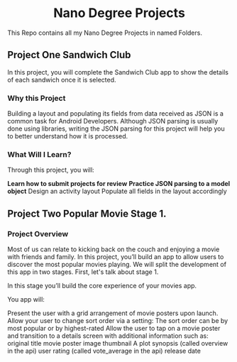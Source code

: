<h1 align="center">Nano Degree Projects </h1>

This Repo contains all my Nano Degree Projects in named Folders.

## Project One Sandwich Club

In this project, you will complete the Sandwich Club app to show the details of each sandwich once it is selected.

### Why this Project
Building a layout and populating its fields from data received as JSON is a common task for Android Developers. Although JSON parsing is usually done using libraries, writing the JSON parsing for this project will help you to better understand how it is processed.

### What Will I Learn?
Through this project, you will:

**Learn how to submit projects for review**
**Practice JSON parsing to a model object**
Design an activity layout
Populate all fields in the layout accordingly

## Project Two Popular Movie Stage 1.

### Project Overview
Most of us can relate to kicking back on the couch and enjoying a movie with friends and family. In this project, you’ll build an app to allow users to discover the most popular movies playing. We will split the development of this app in two stages. First, let's talk about stage 1.

In this stage you’ll build the core experience of your movies app.

You app will:

Present the user with a grid arrangement of movie posters upon launch.
Allow your user to change sort order via a setting:
The sort order can be by most popular or by highest-rated
Allow the user to tap on a movie poster and transition to a details screen with additional information such as:
original title
movie poster image thumbnail
A plot synopsis (called overview in the api)
user rating (called vote_average in the api)
release date
